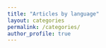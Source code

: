 ```yaml
---
title: "Articles by language"
layout: categories
permalink: /categories/
author_profile: true
---
```

